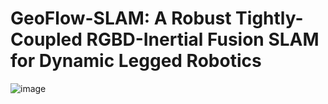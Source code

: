 # GeoFlow-SLAM: A Robust Tightly-Coupled RGBD-Inertial Fusion SLAM for Dynamic Legged Robotics
![image](https://github.com/user-attachments/assets/30b274d1-a387-48b9-b6b4-5231ab3a589e)

